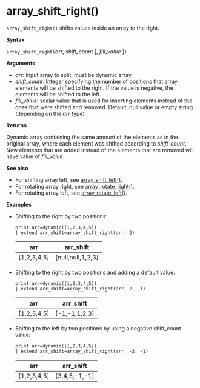 # array_shift_right()

`array_shift_right()` shifts values inside an array to the right.

**Syntax**

`array_shift_right(`*arr*, *shift_count* [, *fill_value* ]`)`

**Arguments**

* *arr*: Input array to split, must be dynamic array.
* *shift_count*: Integer specifying the number of positions that array elements will be shifted to the right. If the value is negative, the elements will be shifted to the left.
* *fill_value*: scalar value that is used for inserting elements instead of the ones that were shifted and removed. Default: null value or empty string (depending on the *arr* type).

**Returns**

Dynamic array containing the same amount of the elements as in the original array, where each element was shifted according to *shift_count*. New elements that are added instead of the elements that are removed will have value of *fill_value*.

**See also**

* For shifting array left, see [array_shift_left()](array_shift_leftfunction.md).
* For rotating array right, see [array_rotate_right()](array_rotate_rightfunction.md).
* For rotating array left, see [array_rotate_left()](array_rotate_leftfunction.md).

**Examples**

* Shifting to the right by two positions:

    <!-- csl: https://help.kusto.windows.net:443/Samples -->
    ```
    print arr=dynamic([1,2,3,4,5]) 
    | extend arr_shift=array_shift_right(arr, 2)
    ```
    
    |arr|arr_shift|
    |---|---|
    |[1,2,3,4,5]|[null,null,1,2,3]|

* Shifting to the right by two positions and adding a default value:

    <!-- csl: https://help.kusto.windows.net:443/Samples -->
    ```
    print arr=dynamic([1,2,3,4,5]) 
    | extend arr_shift=array_shift_right(arr, 2, -1)
    ```
    
    |arr|arr_shift|
    |---|---|
    |[1,2,3,4,5]|[-1,-1,1,2,3]|


* Shifting to the left by two positions by using a negative shift_count value:

    <!-- csl: https://help.kusto.windows.net:443/Samples -->
    ```
    print arr=dynamic([1,2,3,4,5]) 
    | extend arr_shift=array_shift_right(arr, -2, -1)
    ```
    
    |arr|arr_shift|
    |---|---|
    |[1,2,3,4,5]|[3,4,5,-1,-1]|
